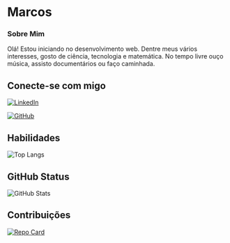 # Marcos

### Sobre Mim
Olá! Estou iniciando no desenvolvimento web. Dentre meus vários interesses, gosto de ciência, tecnologia e matemática. No tempo livre ouço música, assisto documentários ou faço caminhada. 

## Conecte-se com migo
[![LinkedIn](https://img.shields.io/badge/LinkedIn-108?style=for-the-badge&logo=linkedin&logoColor=0E76A8)](linkedin.com/in/antônio-marcos-silva-de-lima-78862b20b)

[![GitHub](https://img.shields.io/badge/GitHbt-001?style=for-the-badge&logo=github&logoColor=white)](+https://github.com/SEUUSERNAME)

## Habilidades
![Top Langs](https://github-readme-stats-git-masterrstaa-rickstaa.vercel.app/api/top-langs/?username=Mkcos&layout=compact&bg_color=011&border_color=000&title_color=E94D5F&text_color=FFF)

## GitHub Status
![GitHub Stats](https://github-readme-stats.vercel.app/api?username=Mkcos&theme=transparent&bg_color=022&border_color=003344&show_icons=true&icon_color=30A3DC&title_color=E94D5F&text_color=FFF)

## Contribuições

[![Repo Card](https://github-readme-stats.vercel.app/api/pin/?username=Mkcos&repo=dio-lab-open-source&bg_color=033&border_color=003344&show_icons=true&icon_color=30A3DC&title_color=E94D5F&text_color=FFF)](https://github.com/Mkcos/dio-lab-open-source)
